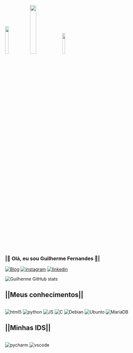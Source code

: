 <div style="display:inline_block">
    <img src="https://media1.giphy.com/media/3oEduYuCeCqUHRPUbu/giphy.gif" width="15%">
    <img src="https://media.giphy.com/media/h6liiBnHX1d1ymoctK/giphy.gif" width="20%">
    <img src="https://media.giphy.com/media/1BGRBkRdQe995A3JxB/giphy.gif" width="13%;">
</div>

### <b>|🎃 Olá, eu sou Guilherme Fernandes 🎃|</b>
[![Blog](https://img.shields.io/website?label=Meucurriculo.com&style=for-the-badge&url=https://sujeitoprogramador.com )](https://ceub.zoser.works/index.php/curriculo/)
[![instagram](https://img.shields.io/badge/Instagram-9400D3?style=for-the-badge&logo=instagram&logoColor=white)](https://www.instagram.com/guilhermehzf/)
[![linkedin](https://img.shields.io/badge/LinkedIn-800080?style=for-the-badge&logo=linkedin&logoColor=white)](https://www.linkedin.com/in/guilherme-henrique-fernandes-3593b5244/)

![Guilherme GitHub stats](https://github-readme-stats.vercel.app/api?username=Guilhermehzf&show_icons=true&theme=nightowl)

## <b>||Meus conhecimentos||</b>

<div style="display: inline_block"><br/>
  <img aling="center" alt="html5"src="https://img.shields.io/badge/HTML5-9400D3?style=for-the-badge&logo=html5&logoColor=white"/>
  <img aling="center" alt="python"src="https://img.shields.io/badge/Python-9400D3?style=for-the-badge&logo=python&logoColor=white"/>
  <img aling="center" alt="JS"src="https://img.shields.io/badge/JavaScript-9400D3?style=for-the-badge&logo=javascript&logoColor=black"/>
  <img aling="center" alt="C"src="https://img.shields.io/badge/C-9400D3?style=for-the-badge&logo=c&logoColor=white"/>
  <img aling="center" alt="Debian"src="https://img.shields.io/badge/Debian-9400D3?style=for-the-badge&logo=debian&logoColor=white"/>
  <img aling="center" alt="Ubunto"src="https://img.shields.io/badge/Ubuntu-9400D3?style=for-the-badge&logo=ubuntu&logoColor=white"/>
  <img aling="center" alt="MariaDB"src="https://img.shields.io/badge/MariaDB-9400D3?style=for-the-badge&logo=mariadb&logoColor=white"/>
</div>

## <b>||Minhas IDS||</b>
<div style="display: inline_block"><br/>
  <img aling="center" alt="pycharm"src="https://img.shields.io/badge/PyCharm-9400D3.svg?&style=for-the-badge&logo=PyCharm&logoColor=white"/>
  <img aling="center" alt="vscode" src="https://img.shields.io/badge/Visual_Studio_Code-9400D3?style=for-the-badge&logo=visual%20studio%20code&logoColor=white">
</div>
